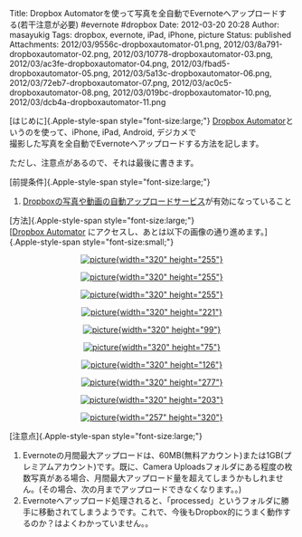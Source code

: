Title: Dropbox Automatorを使って写真を全自動でEvernoteへアップロードする(若干注意が必要) #evernote #dropbox
Date: 2012-03-20 20:28
Author: masayukig
Tags: dropbox, evernote, iPad, iPhone, picture
Status: published
Attachments: 2012/03/9556c-dropboxautomator-01.png, 2012/03/8a791-dropboxautomator-02.png, 2012/03/10778-dropboxautomator-03.png, 2012/03/ac3fe-dropboxautomator-04.png, 2012/03/fbad5-dropboxautomator-05.png, 2012/03/5a13c-dropboxautomator-06.png, 2012/03/72eb7-dropboxautomator-07.png, 2012/03/ac0c5-dropboxautomator-08.png, 2012/03/019bc-dropboxautomator-10.png, 2012/03/dcb4a-dropboxautomator-11.png

<div>

[はじめに]{.Apple-style-span style="font-size:large;"}
[Dropbox
Automator](http://wappwolf.com/dropboxautomator/)というのを使って、iPhone,
iPad, Android, デジカメで  
撮影した写真を全自動でEvernoteへアップロードする方法を記します。

ただし、注意点があるので、それは最後に書きます。

[前提条件]{.Apple-style-span style="font-size:large;"}

1.  [Dropboxの写真や動画の自動アップロードサービス](http://www.itmedia.co.jp/news/articles/1202/24/news092.html)が有効になっていること

[方法]{.Apple-style-span style="font-size:large;"}  
[[Dropbox
Automator](http://wappwolf.com/dropboxautomator/) にアクセスし、あとは以下の画像の通り進めます。]{.Apple-style-span
style="font-size:small;"}

<div class="separator" style="clear:both;text-align:center;">

[![picture](https://masayukig.files.wordpress.com/2012/03/9556c-dropboxautomator-01.png?w=300){width="320"
height="255"}](https://masayukig.files.wordpress.com/2012/03/9556c-dropboxautomator-01.png)

</div>

<div class="separator" style="clear:both;text-align:center;">

[![picture](https://masayukig.files.wordpress.com/2012/03/8a791-dropboxautomator-02.png?w=300){width="320"
height="255"}](https://masayukig.files.wordpress.com/2012/03/8a791-dropboxautomator-02.png)

</div>

<div class="separator" style="clear:both;text-align:center;">

[![picture](https://masayukig.files.wordpress.com/2012/03/10778-dropboxautomator-03.png?w=300){width="320"
height="255"}](https://masayukig.files.wordpress.com/2012/03/10778-dropboxautomator-03.png)

</div>

<div class="separator" style="clear:both;text-align:center;">

[![picture](https://masayukig.files.wordpress.com/2012/03/ac3fe-dropboxautomator-04.png?w=300){width="320"
height="221"}](https://masayukig.files.wordpress.com/2012/03/ac3fe-dropboxautomator-04.png)

</div>

<div class="separator" style="clear:both;text-align:center;">

[![picture](https://masayukig.files.wordpress.com/2012/03/fbad5-dropboxautomator-05.png?w=300){width="320"
height="99"}](https://masayukig.files.wordpress.com/2012/03/fbad5-dropboxautomator-05.png)

</div>

<div class="separator" style="clear:both;text-align:center;">

[![picture](https://masayukig.files.wordpress.com/2012/03/5a13c-dropboxautomator-06.png?w=300){width="320"
height="75"}](https://masayukig.files.wordpress.com/2012/03/5a13c-dropboxautomator-06.png)

</div>

<div class="separator" style="clear:both;text-align:center;">

[![picture](https://masayukig.files.wordpress.com/2012/03/72eb7-dropboxautomator-07.png?w=300){width="320"
height="126"}](https://masayukig.files.wordpress.com/2012/03/72eb7-dropboxautomator-07.png)

</div>

<div class="separator" style="clear:both;text-align:center;">

[![picture](https://masayukig.files.wordpress.com/2012/03/ac0c5-dropboxautomator-08.png?w=300){width="320"
height="277"}](https://masayukig.files.wordpress.com/2012/03/ac0c5-dropboxautomator-08.png)

</div>

<div class="separator" style="clear:both;text-align:center;">

</div>

<div class="separator" style="clear:both;text-align:center;">

[![picture](https://masayukig.files.wordpress.com/2012/03/019bc-dropboxautomator-10.png?w=300){width="320"
height="203"}](https://masayukig.files.wordpress.com/2012/03/019bc-dropboxautomator-10.png)

</div>

<div class="separator" style="clear:both;text-align:center;">

[![picture](https://masayukig.files.wordpress.com/2012/03/dcb4a-dropboxautomator-11.png?w=241){width="257"
height="320"}](https://masayukig.files.wordpress.com/2012/03/dcb4a-dropboxautomator-11.png)

</div>

[注意点]{.Apple-style-span style="font-size:large;"}

1.  Evernoteの月間最大アップロードは、60MB(無料アカウント)または1GB(プレミアムアカウント)です。既に、Camera
    Uploadsフォルダにある程度の枚数写真がある場合、月間最大アップロード量を超えてしまうかもしれません。(その場合、次の月までアップロードできなくなります。。)
2.  Evernoteへアップロード処理されると、「processed」というフォルダに勝手に移動されてしまうようです。これで、今後もDropbox的にうまく動作するのか？はよくわかっていません。。

</div>
